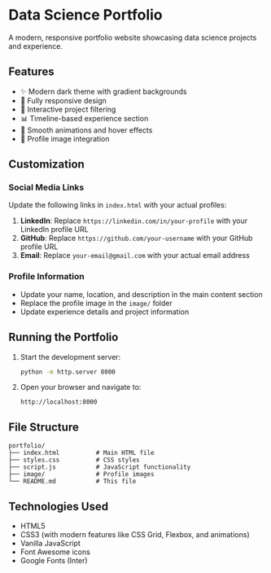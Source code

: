 # Data Science Portfolio

A modern, responsive portfolio website showcasing data science projects and experience.

## Features

- ✨ Modern dark theme with gradient backgrounds
- 📱 Fully responsive design
- 🎯 Interactive project filtering
- 📊 Timeline-based experience section
- 🎨 Smooth animations and hover effects
- 📸 Profile image integration

## Customization

### Social Media Links

Update the following links in `index.html` with your actual profiles:

1. **LinkedIn**: Replace `https://linkedin.com/in/your-profile` with your LinkedIn profile URL
2. **GitHub**: Replace `https://github.com/your-username` with your GitHub profile URL  
3. **Email**: Replace `your-email@gmail.com` with your actual email address

### Profile Information

- Update your name, location, and description in the main content section
- Replace the profile image in the `image/` folder
- Update experience details and project information

## Running the Portfolio

1. Start the development server:
   ```bash
   python -m http.server 8000
   ```

2. Open your browser and navigate to:
   ```
   http://localhost:8000
   ```

## File Structure

```
portfolio/
├── index.html          # Main HTML file
├── styles.css          # CSS styles
├── script.js           # JavaScript functionality
├── image/              # Profile images
└── README.md           # This file
```

## Technologies Used

- HTML5
- CSS3 (with modern features like CSS Grid, Flexbox, and animations)
- Vanilla JavaScript
- Font Awesome icons
- Google Fonts (Inter)
